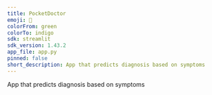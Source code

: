 ```yaml
---
title: PocketDoctor
emoji: 🐠
colorFrom: green
colorTo: indigo
sdk: streamlit
sdk_version: 1.43.2
app_file: app.py
pinned: false
short_description: App that predicts diagnosis based on symptoms
---
```


App that predicts diagnosis based on symptoms
